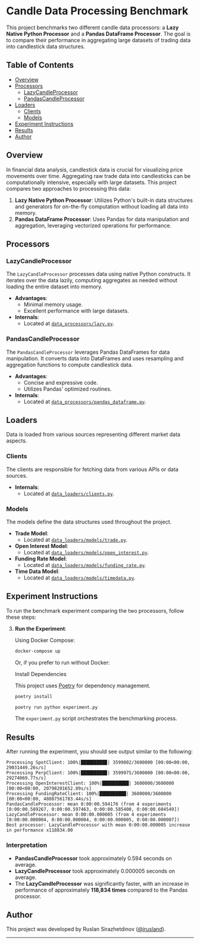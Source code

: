 # Candle Data Processing Benchmark

This project benchmarks two different candle data processors: a **Lazy Native Python Processor** and a **Pandas DataFrame Processor**. The goal is to compare their performance in aggregating large datasets of trading data into candlestick data structures.

## Table of Contents

- [Overview](#overview)
- [Processors](#processors)
  - [LazyCandleProcessor](#lazycandleprocessor)
  - [PandasCandleProcessor](#pandascandleprocessor)
- [Loaders](#loaders)
  - [Clients](#clients)
  - [Models](#models)
- [Experiment Instructions](#experiment-instructions)
- [Results](#results)
- [Author](#author)

## Overview

In financial data analysis, candlestick data is crucial for visualizing price movements over time. Aggregating raw trade data into candlesticks can be computationally intensive, especially with large datasets. This project compares two approaches to processing this data:

1. **Lazy Native Python Processor**: Utilizes Python's built-in data structures and generators for on-the-fly computation without loading all data into memory.
2. **Pandas DataFrame Processor**: Uses Pandas for data manipulation and aggregation, leveraging vectorized operations for performance.

## Processors

### LazyCandleProcessor

The `LazyCandleProcessor` processes data using native Python constructs. It iterates over the data lazily, computing aggregates as needed without loading the entire dataset into memory.

- **Advantages**:
  - Minimal memory usage.
  - Excellent performance with large datasets.
- **Internals**:
  - Located at [`data_processors/lazy.py`](data_processors/lazy.py).

### PandasCandleProcessor

The `PandasCandleProcessor` leverages Pandas DataFrames for data manipulation. It converts data into DataFrames and uses resampling and aggregation functions to compute candlestick data.

- **Advantages**:
  - Concise and expressive code.
  - Utilizes Pandas' optimized routines.
- **Internals**:
  - Located at [`data_processors/pandas_dataframe.py`](data_processors/pandas_dataframe.py).

## Loaders

Data is loaded from various sources representing different market data aspects.

### Clients

The clients are responsible for fetching data from various APIs or data sources.

- **Internals**:
  - Located at [`data_loaders/clients.py`](data_loaders/clients.py).

### Models

The models define the data structures used throughout the project.

- **Trade Model**:
  - Located at [`data_loaders/models/trade.py`](data_loaders/models/trade.py).
- **Open Interest Model**:
  - Located at [`data_loaders/models/open_interest.py`](data_loaders/models/open_interest.py).
- **Funding Rate Model**:
  - Located at [`data_loaders/models/funding_rate.py`](data_loaders/models/funding_rate.py).
- **Time Data Model**:
  - Located at [`data_loaders/models/timedata.py`](data_loaders/models/timedata.py).

## Experiment Instructions

To run the benchmark experiment comparing the two processors, follow these steps:


3. **Run the Experiment**:

   Using Docker Compose:

   ```bash
   docker-compose up
   ```

   Or, if you prefer to run without Docker:

   Install Dependencies

   This project uses [Poetry](https://python-poetry.org/) for dependency management.

   ```bash
   poetry install
   ```

   ```bash
   poetry run python experiment.py
   ```

   The `experiment.py` script orchestrates the benchmarking process.


## Results

After running the experiment, you should see output similar to the following:

```
Processing SpotClient: 100%|█████████▉| 3599002/3600000 [00:00<00:00, 29031449.26s/s]
Processing PerpClient: 100%|█████████▉| 3599975/3600000 [00:00<00:00, 29274069.77s/s]
Processing OpenInterestClient: 100%|██████████| 3600000/3600000 [00:00<00:00, 20798201652.89s/s]
Processing FundingRateClient: 100%|██████████| 3600000/3600000 [00:00<00:00, 48087561783.44s/s]
PandasCandleProcessor: mean 0:00:00.594170 (from 4 experiments [0:00:00.589267, 0:00:00.597463, 0:00:00.585400, 0:00:00.604549])
LazyCandleProcessor: mean 0:00:00.000005 (from 4 experiments [0:00:00.000004, 0:00:00.000004, 0:00:00.000005, 0:00:00.000007])
Best processor: LazyCandleProcessor with mean 0:00:00.000005 increase in performance x118834.00
```

### Interpretation

- **PandasCandleProcessor** took approximately 0.594 seconds on average.
- **LazyCandleProcessor** took approximately 0.000005 seconds on average.
- The **LazyCandleProcessor** was significantly faster, with an increase in performance of approximately **118,834 times** compared to the Pandas processor.

## Author

This project was developed by Ruslan Sirazhetdinov ([@irusland](https://github.com/irusland)).

---
